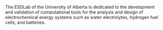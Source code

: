 The ESDLab of the University of Alberta is dedicated to the development and validation of computational tools for the analysis and design of electrochemical energy systems such as water electrolytes, hydrogen fuel cells, and batteries.
